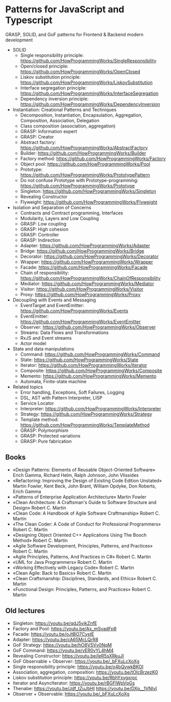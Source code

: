 # Patterns for JavaScript and Typescript

GRASP, SOLID, and GoF patterns for Frontend & Backend modern development

- SOLID
  - Single responsibility principle: https://github.com/HowProgrammingWorks/SingleResponsibility
  - Open/closed principle: https://github.com/HowProgrammingWorks/OpenClosed
  - Liskov substitution principle: https://github.com/HowProgrammingWorks/LiskovSubstitution
  - Interface segregation principle: https://github.com/HowProgrammingWorks/InterfaceSegregation
  - Dependency inversion principle: https://github.com/HowProgrammingWorks/DependencyInversion
- Instantiation: Creational Patterns and Techniques
  - Decomposition, Instantiation, Encapsulation, Aggregation, Composition, Association, Delegation
  - Class composition (association, aggregation)
  - GRASP: Information expert
  - GRASP: Creator
  - Abstract factory: https://github.com/HowProgrammingWorks/AbstractFactory
  - Builder: https://github.com/HowProgrammingWorks/Builder
  - Factory method: https://github.com/HowProgrammingWorks/Factory
  - Object pool: https://github.com/HowProgrammingWorks/Pool
  - Prototype: https://github.com/HowProgrammingWorks/PrototypePattern
  - Do not confuse Prototype with Prototype-programming: https://github.com/HowProgrammingWorks/Prototype
  - Singleton: https://github.com/HowProgrammingWorks/Singleton
  - Revealing Constructor
  - Flyweight: https://github.com/HowProgrammingWorks/Flyweight
- Isolation and Separation of Concerns
  - Contracts and Contract programming, Interfaces
  - Modularity, Layers and Low Coupling
  - GRASP: Low coupling
  - GRASP: High cohesion
  - GRASP: Controller
  - GRASP: Indirection
  - Adapter: https://github.com/HowProgrammingWorks/Adapter
  - Bridge: https://github.com/HowProgrammingWorks/Bridge
  - Decorator: https://github.com/HowProgrammingWorks/Decorator
  - Wrapper: https://github.com/HowProgrammingWorks/Wrapper
  - Facade: https://github.com/HowProgrammingWorks/Facade
  - Chain of responsibility: https://github.com/HowProgrammingWorks/ChainOfResponsibility
  - Mediator: https://github.com/HowProgrammingWorks/Mediator
  - Visitor: https://github.com/HowProgrammingWorks/Visitor
  - Proxy: https://github.com/HowProgrammingWorks/Proxy
- Decoupling with Events and Messaging
  - EventTarget and EventEmitter: https://github.com/HowProgrammingWorks/Events
  - EventEmitter: https://github.com/HowProgrammingWorks/EventEmitter
  - Observer: https://github.com/HowProgrammingWorks/Observer
  - Streams: Data Flows and Transformations
  - RxJS and Event streams
  - Actor model
- State and data manipulations
  - Command: https://github.com/HowProgrammingWorks/Command
  - State: https://github.com/HowProgrammingWorks/State
  - Iterator: https://github.com/HowProgrammingWorks/Iterator
  - Composite: https://github.com/HowProgrammingWorks/Composite
  - Memento: https://github.com/HowProgrammingWorks/Memento
  - Automata, Finite-state machine
- Related topics
  - Error handling, Exceptions, Soft Failures, Logging
  - DSL, AST with Pattern Interpreter, LISP
  - Service Locator
  - Interpreter: https://github.com/HowProgrammingWorks/Interpreter
  - Strategy: https://github.com/HowProgrammingWorks/Strategy
  - Template method: https://github.com/HowProgrammingWorks/TemplateMethod
  - GRASP: Polymorphism
  - GRASP: Protected variations
  - GRASP: Pure fabrication

## Books

- «Design Patterns: Elements of Reusable Object-Oriented Software» Erich Gamma, Richard Helm, Ralph Johnson, John Vlissides
- «Refactoring: Improving the Design of Existing Code Edition Unstated» Martin Fowler, Kent Beck, John Brant, William Opdyke, Don Roberts, Erich Gamma
- «Patterns of Enterprise Application Architecture» Martin Fowler
- «Clean Architecture: A Craftsman's Guide to Software Structure and Design» Robert C. Martin
- «Clean Code: A Handbook of Agile Software Craftmanship» Robert C. Martin
- «The Clean Coder: A Code of Conduct for Professional Programmers» Robert C. Martin
- «Designing Object Oriented C++ Applications Using The Booch Method» Robert C. Martin
- «Agile Software Development, Principles, Patterns, and Practices» Robert C. Martin
- «Agile Principles, Patterns, And Practices in C#» Robert C. Martin
- «UML for Java Programmers» Robert C. Martin
- «Working Effectively with Legacy Code» Robert C. Martin
- «Clean Agile: Back to Basics» Robert C. Martin
- «Clean Craftsmanship: Disciplines, Standards, and Ethics» Robert C. Martin
- «Functional Design: Principles, Patterns, and Practices» Robert C. Martin

## Old lectures

- Singleton: https://youtu.be/qdJ5yikZnfE
- Factory and Pool: https://youtu.be/Ax_mSvadFp8
- Facade: https://youtu.be/oJtBO7CystE
- Adapter: https://youtu.be/cA65McLQrR8
- GoF Strategy: https://youtu.be/hO8VSVv0NqM
- GoF Command: https://youtu.be/vER0vYL4hM4
- Revealing Constructor: https://youtu.be/leR5sXRkuJI
- GoF Observable + Observer: https://youtu.be/_bFXuLcXoXg
- Single responsibility principle: https://youtu.be/o4bQywkBKOI
- Association, aggregation, composition: https://youtu.be/tOIcBrzezK0
- Liskov substitution principle: https://youtu.be/RbhYxygxroc
- Iterator and AsyncIterator: https://youtu.be/rBGFlWpVpGs
- Thenabe: https://youtu.be/Jdf_tZuJbHI https://youtu.be/DXp__1VNIvI
- Observer + Observable: https://youtu.be/_bFXuLcXoXg
